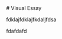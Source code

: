 <param ve-config title="Visual Essay" author="Michelle" layout="vtl" banner="https://upload.wikimedia.org/wikipedia/commons/thumb/5/5d/Mary_Elizabeth_Maxwell_%28n%C3%A9e_Braddon%29_by_William_Powell_Frith.jpg/369px-Mary_Elizabeth_Maxwell_%28n%C3%A9e_Braddon%29_by_William_Powell_Frith.jpg">
# Visual Essay

fdklajfdklajfkdaljfdsa
<param ve-image ulr="https://upload.wikimedia.org/wikipedia/commons/thumb/5/5d/Mary_Elizabeth_Maxwell_%28n%C3%A9e_Braddon%29_by_William_Powell_Frith.jpg/369px-Mary_Elizabeth_Maxwell_%28n%C3%A9e_Braddon%29_by_William_Powell_Frith.jpg">

fdafdafd
